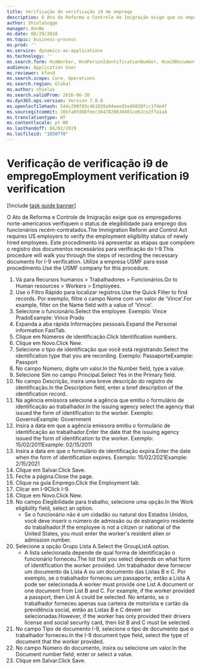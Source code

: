 ```yaml
---
title: Verificação de verificação i9 de emprego
description: O Ato de Reforma e Controle de Imigração exige que os empregadores norte-americanos verifiquem o status de elegibilidade para emprego dos funcionários recém-contratados.
author: ShielaSogge
manager: AnnBe
ms.date: 08/29/2018
ms.topic: business-process
ms.prod: ''
ms.service: dynamics-ax-applications
ms.technology: ''
ms.search.form: HcmWorker, HcmPersonIdentificationNumber, Hcmi9Document
audience: Application User
ms.reviewer: kfend
ms.search.scope: Core, Operations
ms.search.region: Global
ms.author: shielas
ms.search.validFrom: 2016-06-30
ms.dyn365.ops.version: Version 7.0.0
ms.openlocfilehash: 544c298f83c4b1838a94aee95ed6038fcc1f4e4f
ms.sourcegitcommit: 16bfa0fd08feec1647829630401ce62ce2ffa1a4
ms.translationtype: HT
ms.contentlocale: pt-BR
ms.lasthandoff: 08/02/2019
ms.locfileid: "1850770"
---
```

# <a name="employment-verification-i9-verification"></a><span data-ttu-id="9a55d-103">Verificação de verificação i9 de emprego</span><span class="sxs-lookup"><span data-stu-id="9a55d-103">Employment verification i9 verification</span></span>

[!include [task guide banner](../../../includes/task-guide-banner.md)]

<span data-ttu-id="9a55d-104">O Ato de Reforma e Controle de Imigração exige que os empregadores norte-americanos verifiquem o status de elegibilidade para emprego dos funcionários recém-contratados.</span><span class="sxs-lookup"><span data-stu-id="9a55d-104">The Immigration Reform and Control Act requires US employers to verify the employment eligibility status of newly hired employees.</span></span> <span data-ttu-id="9a55d-105">Este procedimento irá apresentar as etapas que compõem o registro dos documentos necessários para verificação do I-9.</span><span class="sxs-lookup"><span data-stu-id="9a55d-105">This procedure will walk you through the steps of recording the necessary documents for I-9 verification.</span></span> <span data-ttu-id="9a55d-106">Utilize a empresa USMF para esse procedimento.</span><span class="sxs-lookup"><span data-stu-id="9a55d-106">Use the USMF company for this procedure.</span></span>

1. <span data-ttu-id="9a55d-107">Vá para Recursos humanos > Trabalhadores > Funcionários.</span><span class="sxs-lookup"><span data-stu-id="9a55d-107">Go to Human resources > Workers > Employees.</span></span>
2. <span data-ttu-id="9a55d-108">Use o Filtro Rápido para localizar registros.</span><span class="sxs-lookup"><span data-stu-id="9a55d-108">Use the Quick Filter to find records.</span></span> <span data-ttu-id="9a55d-109">Por exemplo, filtre o campo Nome com um valor de 'Vince'.</span><span class="sxs-lookup"><span data-stu-id="9a55d-109">For example, filter on the Name field with a value of 'Vince'.</span></span>
3. <span data-ttu-id="9a55d-110">Selecione o funcionário.</span><span class="sxs-lookup"><span data-stu-id="9a55d-110">Select the employee.</span></span> <span data-ttu-id="9a55d-111">Exemplo: Vince Prado</span><span class="sxs-lookup"><span data-stu-id="9a55d-111">Example: Vince Prado</span></span>
4. <span data-ttu-id="9a55d-112">Expanda a aba rápida Informações pessoais.</span><span class="sxs-lookup"><span data-stu-id="9a55d-112">Expand the Personal information FastTab.</span></span>
5. <span data-ttu-id="9a55d-113">Clique em Números de identificação.</span><span class="sxs-lookup"><span data-stu-id="9a55d-113">Click Identification numbers.</span></span>
6. <span data-ttu-id="9a55d-114">Clique em Novo.</span><span class="sxs-lookup"><span data-stu-id="9a55d-114">Click New.</span></span>
7. <span data-ttu-id="9a55d-115">Selecione o tipo de identificação que você está registrando.</span><span class="sxs-lookup"><span data-stu-id="9a55d-115">Select the identification type that you are recording.</span></span> <span data-ttu-id="9a55d-116">Exemplo: Passaporte</span><span class="sxs-lookup"><span data-stu-id="9a55d-116">Example: Passport</span></span>
8. <span data-ttu-id="9a55d-117">No campo Número, digite um valor.</span><span class="sxs-lookup"><span data-stu-id="9a55d-117">In the Number field, type a value.</span></span>
9. <span data-ttu-id="9a55d-118">Selecione Sim no campo Principal.</span><span class="sxs-lookup"><span data-stu-id="9a55d-118">Select Yes in the Primary field.</span></span>
10. <span data-ttu-id="9a55d-119">No campo Descrição, insira uma breve descrição do registro de identificação.</span><span class="sxs-lookup"><span data-stu-id="9a55d-119">In the Description field, enter a brief description of the identification record..</span></span>
11. <span data-ttu-id="9a55d-120">Na agência emissora selecione a agência que emitiu o formulário de identificação ao trabalhador.</span><span class="sxs-lookup"><span data-stu-id="9a55d-120">In the issuing agency select the agency that issued the form of identification to the worker.</span></span> <span data-ttu-id="9a55d-121">Exemplo: Governo</span><span class="sxs-lookup"><span data-stu-id="9a55d-121">Example: Government</span></span>
12. <span data-ttu-id="9a55d-122">Insira a data em que a agência emissora emitiu o formulário de identificação ao trabalhador.</span><span class="sxs-lookup"><span data-stu-id="9a55d-122">Enter the date that the issuing agency issued the form of identification to the worker.</span></span> <span data-ttu-id="9a55d-123">Exemplo: 15/02/2011</span><span class="sxs-lookup"><span data-stu-id="9a55d-123">Example: 02/15/2011</span></span>
13. <span data-ttu-id="9a55d-124">Insira a data em que o formulário de identificação expira.</span><span class="sxs-lookup"><span data-stu-id="9a55d-124">Enter the date when the form of identification expires.</span></span> <span data-ttu-id="9a55d-125">Exemplo: 15/02/2021</span><span class="sxs-lookup"><span data-stu-id="9a55d-125">Example: 2/15/2021</span></span>
14. <span data-ttu-id="9a55d-126">Clique em Salvar.</span><span class="sxs-lookup"><span data-stu-id="9a55d-126">Click Save.</span></span>
15. <span data-ttu-id="9a55d-127">Feche a página.</span><span class="sxs-lookup"><span data-stu-id="9a55d-127">Close the page.</span></span>
16. <span data-ttu-id="9a55d-128">Clique na guia Emprego.</span><span class="sxs-lookup"><span data-stu-id="9a55d-128">Click the Employment tab.</span></span>
17. <span data-ttu-id="9a55d-129">Clicar em I-9</span><span class="sxs-lookup"><span data-stu-id="9a55d-129">Click I-9.</span></span>
18. <span data-ttu-id="9a55d-130">Clique em Novo.</span><span class="sxs-lookup"><span data-stu-id="9a55d-130">Click New.</span></span>
19. <span data-ttu-id="9a55d-131">No campo Elegibilidade para trabalho, selecione uma opção.</span><span class="sxs-lookup"><span data-stu-id="9a55d-131">In the Work eligibility field, select an option.</span></span>
    * <span data-ttu-id="9a55d-132">Se o funcionário não é um cidadão ou natural dos Estados Unidos, você deve inserir o número de admissão ou de estrangeiro residente do trabalhador.</span><span class="sxs-lookup"><span data-stu-id="9a55d-132">If the employee is not a citizen or national of the United States, you must enter the worker's resident alien or admission number.</span></span>  
20. <span data-ttu-id="9a55d-133">Selecione a opção Grupo Lista A.</span><span class="sxs-lookup"><span data-stu-id="9a55d-133">Select the GroupListA option.</span></span>
    * <span data-ttu-id="9a55d-134">A lista selecionada depende de qual forma de identificação o funcionário forneceu.</span><span class="sxs-lookup"><span data-stu-id="9a55d-134">The list that you select depends on what form of identification the worker provided.</span></span> <span data-ttu-id="9a55d-135">Um trabalhador deve fornecer um documento da Lista A ou um documento das Listas B e C. Por exemplo, se o trabalhador forneceu um passaporte, então a Lista A pode ser selecionada.</span><span class="sxs-lookup"><span data-stu-id="9a55d-135">A worker must provide one List A document or one document from List B and C. For example, if the worker provided a passport, then List A could be selected.</span></span> <span data-ttu-id="9a55d-136">No entanto, se o trabalhador forneceu apenas sua carteira de motorista e cartão da previdência social, então as Listas B e C devem ser selecionadas.</span><span class="sxs-lookup"><span data-stu-id="9a55d-136">However, if the worker has only provided their drivers license and social security card, then list B and C must be selected.</span></span>  
21. <span data-ttu-id="9a55d-137">No campo Tipo de documento I-9, selecione o tipo de documento que o trabalhador forneceu.</span><span class="sxs-lookup"><span data-stu-id="9a55d-137">In the I-9 document type field, select the type of document that the worker provided.</span></span>
22. <span data-ttu-id="9a55d-138">No campo Número do documento, insira ou selecione um valor.</span><span class="sxs-lookup"><span data-stu-id="9a55d-138">In the Document number field, enter or select a value.</span></span>
23. <span data-ttu-id="9a55d-139">Clique em Salvar.</span><span class="sxs-lookup"><span data-stu-id="9a55d-139">Click Save.</span></span>

